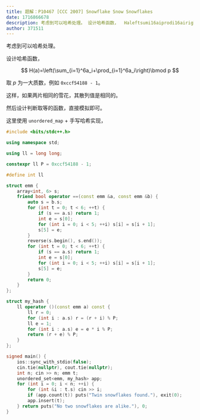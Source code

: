 ```yaml
---
title: 题解：P10467 [CCC 2007] Snowflake Snow Snowflakes
date: 1716866678
description: 考虑到可以哈希处理。 设计哈希函数，  Haleftsumi16aiprodi16airightbmod p  取 p 为一大质数，例如 0xccf54188  1。 这样，如果两片相
author: 371511
---
```


考虑到可以哈希处理。

设计哈希函数，

$$
H(a)=\left(\sum_{i=1}^6a_i+\prod_{i=1}^6a_i\right)\bmod p
$$

取 $p$ 为一大质数，例如 `0xccf54188 - 1`。

这样，如果两片相同的雪花，其散列值是相同的。

然后设计判断取等的函数，直接模拟即可。

这里使用 `unordered_map` + 手写哈希实现，

```cpp
#include <bits/stdc++.h>

using namespace std;

using ll = long long;

constexpr ll P = 0xccf54188 - 1;

#define int ll

struct emm {
    array<int, 6> s;
    friend bool operator ==(const emm &a, const emm &b) {
    	auto s = b.s;
    	for (int t = 0; t < 6; ++t) {
    		if (s == a.s) return 1;
    		int e = s[0];
    		for (int i = 0; i < 5; ++i) s[i] = s[i + 1];
    		s[5] = e;
		}
		reverse(s.begin(), s.end());
    	for (int t = 0; t < 6; ++t) {
    		if (s == a.s) return 1;
    		int e = s[0];
    		for (int i = 0; i < 5; ++i) s[i] = s[i + 1];
    		s[5] = e;
		}
		return 0;
	}
};

struct my_hash {
    ll operator ()(const emm a) const {
        ll r = 0;
        for (int i : a.s) r = (r + i) % P;
        ll e = 1;
        for (int i : a.s) e = e * i % P;
        return (r + e) % P;
    }
};

signed main() {
    ios::sync_with_stdio(false);
    cin.tie(nullptr), cout.tie(nullptr);
    int n; cin >> n; emm t;
    unordered_set<emm, my_hash> app;
    for (int i = 0; i < n; ++i) {
        for (int &i : t.s) cin >> i;
        if (app.count(t)) puts("Twin snowflakes found."), exit(0);
        app.insert(t);
    } return puts("No two snowflakes are alike."), 0;
}
```
